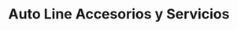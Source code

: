 ---
title: "Auto Line Accesorios y Servicios"
url: /cochabamba/auto-line-accesorios-y-servicios/
shop: Autoteile
---
